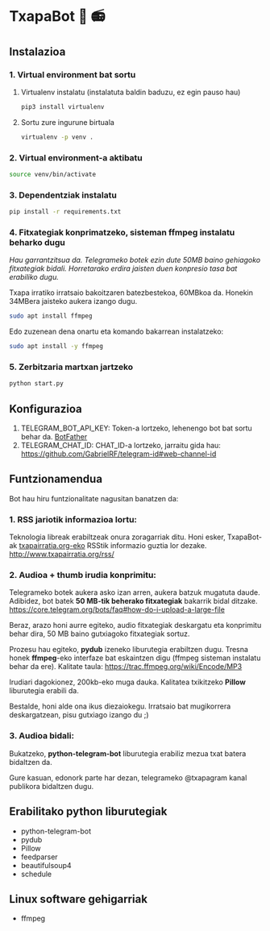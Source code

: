 #  TxapaBot 🤖 📻


## Instalazioa
### 1. Virtual environment bat sortu 

1. Virtualenv instalatu (instalatuta baldin baduzu, ez egin pauso hau)
   
   ```bash
   pip3 install virtualenv
   ```
   
2. Sortu zure ingurune birtuala
   
   ```bash
   virtualenv -p venv .
   ```

### 2. Virtual environment-a aktibatu

```bash
source venv/bin/activate
``` 
### 3. Dependentziak instalatu

```bash
pip install -r requirements.txt
```

### 4. Fitxategiak konprimatzeko, sisteman ffmpeg instalatu beharko dugu
  *Hau garrantzitsua da. Telegrameko botek ezin dute 50MB baino gehiagoko fitxategiak bidali. Horretarako erdira jaisten duen konpresio tasa bat erabiliko dugu.*
  
  Txapa irratiko irratsaio bakoitzaren batezbestekoa, 60MBkoa da. Honekin 34MBera jaisteko aukera izango dugu.

```bash
sudo apt install ffmpeg
```

Edo zuzenean dena onartu eta komando bakarrean instalatzeko:

```bash
sudo apt install -y ffmpeg
```

### 5. Zerbitzaria martxan jartzeko

```bash
python start.py
```

## Konfigurazioa
1. TELEGRAM_BOT_API_KEY: Token-a lortzeko, lehenengo bot bat sortu behar da.
   [BotFather](https://core.telegram.org/bots#3-how-do-i-create-a-bot)
2. TELEGRAM_CHAT_ID: CHAT_ID-a lortzeko, jarraitu gida hau: https://github.com/GabrielRF/telegram-id#web-channel-id


## Funtzionamendua
Bot hau hiru funtzionalitate nagusitan banatzen da:
### 1. RSS jariotik informazioa lortu:
   
   Teknologia libreak erabiltzeak onura zoragarriak ditu.
   Honi esker, TxapaBot-ak [txapairratia.org-eko](http://txapairratia.org) RSStik informazio guztia lor dezake.
   http://www.txapairratia.org/rss/
  

### 2. Audioa + thumb irudia konprimitu:
   
   Telegrameko botek aukera asko izan arren, aukera batzuk mugatuta daude.
   Adibidez, bot batek **50 MB-tik beherako fitxategiak** bakarrik bidal ditzake. https://core.telegram.org/bots/faq#how-do-i-upload-a-large-file

   Beraz, arazo honi aurre egiteko, audio fitxategiak deskargatu eta konprimitu behar dira, 50 MB baino gutxiagoko fitxategiak sortuz.

   Prozesu hau egiteko, **pydub** izeneko liburutegia erabiltzen dugu. Tresna honek **ffmpeg**-eko interfaze bat eskaintzen digu (ffmpeg sisteman instalatu behar da ere). Kalitate taula: https://trac.ffmpeg.org/wiki/Encode/MP3

   Irudiari dagokionez, 200kb-eko muga dauka. Kalitatea txikitzeko **Pillow** liburutegia erabili da.

   Bestalde, honi alde ona ikus diezaiokegu. Irratsaio bat mugikorrera deskargatzean, pisu gutxiago izango du ;)

### 3. Audioa bidali:
   
   Bukatzeko, **python-telegram-bot** liburutegia erabiliz mezua txat batera bidaltzen da.

   Gure kasuan, edonork parte har dezan, telegrameko @txapagram kanal publikora bidaltzen dugu.


## Erabilitako python liburutegiak
* python-telegram-bot
* pydub
* Pillow
* feedparser
* beautifulsoup4
* schedule

## Linux software gehigarriak
* ffmpeg